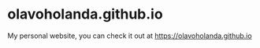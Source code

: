 # olavoholanda.github.io
My personal website, you can check it out at https://olavoholanda.github.io
